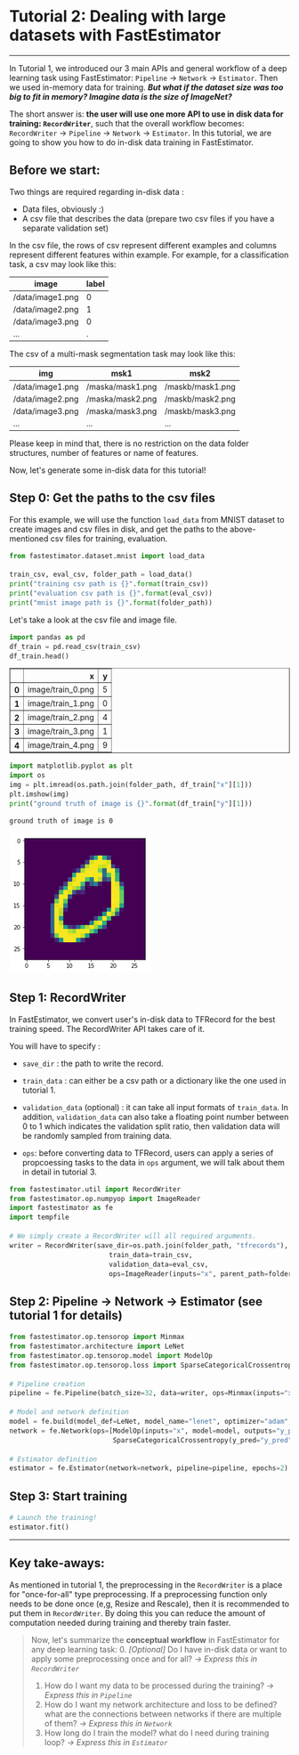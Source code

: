 # Tutorial 2: Dealing with large datasets with FastEstimator
_____

In Tutorial 1, we introduced our 3 main APIs and general workflow of a deep learning task using FastEstimator:  `Pipeline` -> `Network` -> `Estimator`. Then we used in-memory data for training.
*__But what if the dataset size was too big to fit in memory? Imagine data is the size of ImageNet?__*

The short answer is: __the user will use one more API to use in disk data for training: `RecordWriter`__, such that the overall workflow becomes:
`RecordWriter` -> `Pipeline` -> `Network` -> `Estimator`. In this tutorial, we are going to show you how to do in-disk data training in FastEstimator.

## Before we start:

Two things are required regarding in-disk data :
* Data files, obviously :)
* A csv file that describes the data (prepare two csv files if you have a separate validation set)

In the csv file, the rows of csv represent different examples and columns represent different features within example. For example, for a classification task, a csv may look like this:

| image  | label  |
|---|---|
|/data/image1.png   | 0  |
|/data/image2.png   |  1 |
|/data/image3.png | 0  |
|... | .  |

The csv of a multi-mask segmentation task may look like this:

| img  | msk1  | msk2  |
|---|---|---|
|/data/image1.png   | /maska/mask1.png  |/maskb/mask1.png|
|/data/image2.png   |  /maska/mask2.png |/maskb/mask2.png|
|/data/image3.png | /maska/mask3.png  |/maskb/mask3.png|
|... | ...  |...|


Please keep in mind that, there is no restriction on the data folder structures, number of features or name of features.

Now, let's generate some in-disk data for this tutorial!

## Step 0: Get the paths to the csv files

For this example, we will use the function `load_data` from MNIST dataset to create images and csv files in disk, and get the paths to the above-mentioned csv files for training, evaluation.


```python
from fastestimator.dataset.mnist import load_data

train_csv, eval_csv, folder_path = load_data()
print("training csv path is {}".format(train_csv))
print("evaluation csv path is {}".format(eval_csv))
print("mnist image path is {}".format(folder_path))
```

Let's take a look at the csv file and image file.


```python
import pandas as pd
df_train = pd.read_csv(train_csv)
df_train.head()
```




<div>
<style scoped>
    .dataframe tbody tr th:only-of-type {
        vertical-align: middle;
    }

    .dataframe tbody tr th {
        vertical-align: top;
    }

    .dataframe thead th {
        text-align: right;
    }
</style>
<table border="1" class="dataframe">
  <thead>
    <tr style="text-align: right;">
      <th></th>
      <th>x</th>
      <th>y</th>
    </tr>
  </thead>
  <tbody>
    <tr>
      <th>0</th>
      <td>image/train_0.png</td>
      <td>5</td>
    </tr>
    <tr>
      <th>1</th>
      <td>image/train_1.png</td>
      <td>0</td>
    </tr>
    <tr>
      <th>2</th>
      <td>image/train_2.png</td>
      <td>4</td>
    </tr>
    <tr>
      <th>3</th>
      <td>image/train_3.png</td>
      <td>1</td>
    </tr>
    <tr>
      <th>4</th>
      <td>image/train_4.png</td>
      <td>9</td>
    </tr>
  </tbody>
</table>
</div>




```python
import matplotlib.pyplot as plt
import os
img = plt.imread(os.path.join(folder_path, df_train["x"][1]))
plt.imshow(img)
print("ground truth of image is {}".format(df_train["y"][1]))
```

    ground truth of image is 0



![png](../../assets/tutorial/t02_using_data_in_disk_6_1.png)


## Step 1: RecordWriter


In FastEstimator, we convert user's in-disk data to TFRecord for the best training speed. The RecordWriter API takes care of it.

You will have to specify :

- `save_dir` : the path to write the record.


- `train_data` : can either be a csv path or a dictionary like the one used in tutorial 1.


- `validation_data` (optional) : it can take all input formats of `train_data`. In addition, `validation_data` can also take a floating point number between 0 to 1 which indicates the validation split ratio, then validation data will be randomly sampled from training data.


- `ops`: before converting data to TFRecord, users can apply a series of propcoessing tasks to the data in `ops` argument, we will talk about them in detail in tutorial 3.


```python
from fastestimator.util import RecordWriter
from fastestimator.op.numpyop import ImageReader
import fastestimator as fe
import tempfile

# We simply create a RecordWriter will all required arguments.
writer = RecordWriter(save_dir=os.path.join(folder_path, "tfrecords"),
                         train_data=train_csv,
                         validation_data=eval_csv,
                         ops=ImageReader(inputs="x", parent_path=folder_path, outputs="x", grey_scale=True))
```

## Step 2: Pipeline -> Network -> Estimator (see tutorial 1 for details)


```python
from fastestimator.op.tensorop import Minmax
from fastestimator.architecture import LeNet
from fastestimator.op.tensorop.model import ModelOp
from fastestimator.op.tensorop.loss import SparseCategoricalCrossentropy

# Pipeline creation
pipeline = fe.Pipeline(batch_size=32, data=writer, ops=Minmax(inputs="x", outputs="x"))

# Model and network definition
model = fe.build(model_def=LeNet, model_name="lenet", optimizer="adam", loss_name="loss")
network = fe.Network(ops=[ModelOp(inputs="x", model=model, outputs="y_pred"),
                          SparseCategoricalCrossentropy(y_pred="y_pred", y_true="y", outputs="loss")])

# Estimator definition
estimator = fe.Estimator(network=network, pipeline=pipeline, epochs=2)
```

## Step 3: Start training


```python
# Launch the training!
estimator.fit()
```

___
## Key take-aways:

As mentioned in tutorial 1, the preprocessing in the `RecordWriter` is a place for "once-for-all" type preprocessing. If a preprocessing function only needs to be done once (e,g, Resize and Rescale), then it is recommended to put them in `RecordWriter`. By doing this you can reduce the amount of computation needed during training and thereby train faster.

>Now, let's summarize the **conceptual workflow** in FastEstimator for any deep learning task:
>0. _[Optional]_ Do I have in-disk data or want to apply some preprocessing once and for all? _-> Express this in `RecordWriter`_
>1. How do I want my data to be processed during the training? _-> Express this in `Pipeline`_
>2. How do I want my network architecture and loss to be defined? what are the connections between networks if there are multiple of them? _-> Express this in `Network`_
>3. How long do I train the model? what do I need during training loop? _-> Express this in `Estimator`_
